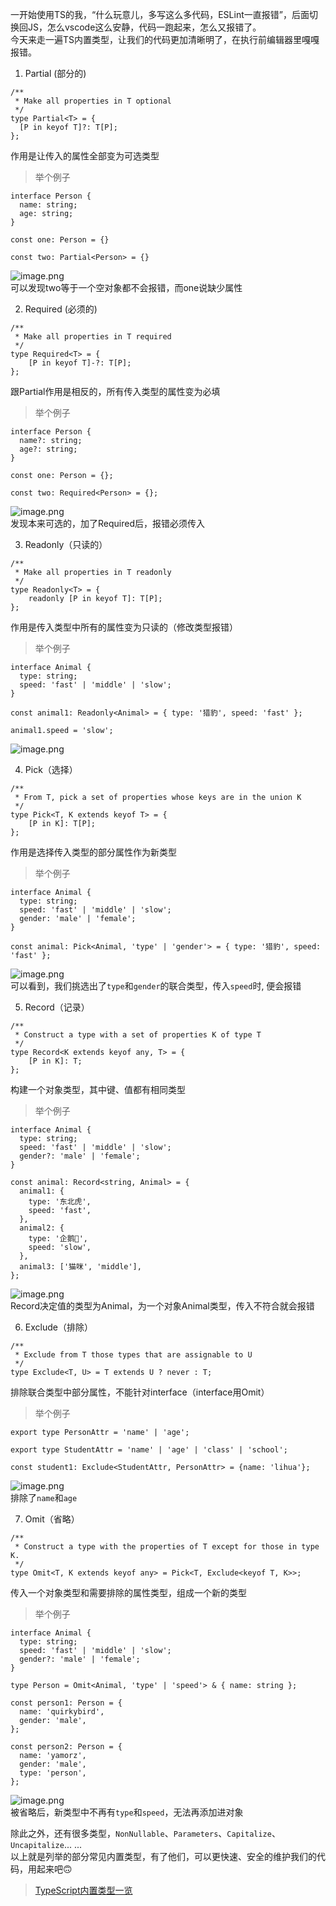 一开始使用TS的我，“什么玩意儿，多写这么多代码，ESLint一直报错”，后面切换回JS，怎么vscode这么安静，代码一跑起来，怎么又报错了。  <br />今天来走一遍TS内置类型，让我们的代码更加清晰明了，在执行前编辑器里嘎嘎报错。  

1. Partial (部分的)
```tsx
/**
 * Make all properties in T optional
 */
type Partial<T> = {
  [P in keyof T]?: T[P];
};
```
作用是让传入的属性全部变为可选类型
> 举个例子

```tsx
interface Person {
  name: string;
  age: string;
}

const one: Person = {}

const two: Partial<Person> = {}
```
![image.png](https://s2.loli.net/2024/07/31/ERjdP9Dy6U5bmZu.png)<br />可以发现two等于一个空对象都不会报错，而one说缺少属性

2. Required (必须的)
```tsx
/**
 * Make all properties in T required
 */
type Required<T> = {
    [P in keyof T]-?: T[P];
};
```
跟Partial作用是相反的，所有传入类型的属性变为必填
> 举个例子

```tsx
interface Person {
  name?: string;
  age?: string;
}

const one: Person = {};

const two: Required<Person> = {};

```
![image.png](https://s2.loli.net/2024/07/31/7dL9sqlTWafCBMK.png)<br />发现本来可选的，加了Required后，报错必须传入

3. Readonly（只读的）
```tsx
/**
 * Make all properties in T readonly
 */
type Readonly<T> = {
    readonly [P in keyof T]: T[P];
};
```
作用是传入类型中所有的属性变为只读的（修改类型报错）
> 举个例子

```tsx
interface Animal {
  type: string;
  speed: 'fast' | 'middle' | 'slow';
}

const animal1: Readonly<Animal> = { type: '猎豹', speed: 'fast' };

animal1.speed = 'slow';

```
![image.png](https://s2.loli.net/2024/07/31/7PDwirjQ3O6VqxE.png)

4. Pick（选择）
```tsx
/**
 * From T, pick a set of properties whose keys are in the union K
 */
type Pick<T, K extends keyof T> = {
    [P in K]: T[P];
};
```
作用是选择传入类型的部分属性作为新类型
>  举个例子

```tsx
interface Animal {
  type: string;
  speed: 'fast' | 'middle' | 'slow';
  gender: 'male' | 'female';
}

const animal: Pick<Animal, 'type' | 'gender'> = { type: '猎豹', speed: 'fast' };

```
![image.png](https://s2.loli.net/2024/07/31/si93DOMxrwAJS4k.png)<br />可以看到，我们挑选出了`type`和`gender`的联合类型，传入`speed`时, 便会报错

5. Record（记录）
```tsx
/**
 * Construct a type with a set of properties K of type T
 */
type Record<K extends keyof any, T> = {
    [P in K]: T;
};
```
构建一个对象类型，其中键、值都有相同类型
> 举个例子

```tsx
interface Animal {
  type: string;
  speed: 'fast' | 'middle' | 'slow';
  gender?: 'male' | 'female';
}

const animal: Record<string, Animal> = {
  animal1: {
    type: '东北虎',
    speed: 'fast',
  },
  animal2: {
    type: '企鹅🐧',
    speed: 'slow',
  },
  animal3: ['猫咪', 'middle'],
};

```
![image.png](https://s2.loli.net/2024/07/31/n1R3aIrmhVX8BZ9.png)<br />Record决定值的类型为Animal，为一个对象Animal类型，传入不符合就会报错

6. Exclude（排除）
```tsx
/**
 * Exclude from T those types that are assignable to U
 */
type Exclude<T, U> = T extends U ? never : T;
```
排除联合类型中部分属性，不能针对interface（interface用Omit）
> 举个例子

```tsx
export type PersonAttr = 'name' | 'age';

export type StudentAttr = 'name' | 'age' | 'class' | 'school';

const student1: Exclude<StudentAttr, PersonAttr> = {name: 'lihua'};
```
![image.png](https://s2.loli.net/2024/07/31/lidK9U8mLCXMZoR.png)<br />排除了`name`和`age`

7. Omit（省略）
```tsx
/**
 * Construct a type with the properties of T except for those in type K.
 */
type Omit<T, K extends keyof any> = Pick<T, Exclude<keyof T, K>>;
```
传入一个对象类型和需要排除的属性类型，组成一个新的类型
> 举个例子

```tsx
interface Animal {
  type: string;
  speed: 'fast' | 'middle' | 'slow';
  gender?: 'male' | 'female';
}

type Person = Omit<Animal, 'type' | 'speed'> & { name: string };

const person1: Person = {
  name: 'quirkybird',
  gender: 'male',
};

const person2: Person = {
  name: 'yamorz',
  gender: 'male',
  type: 'person',
};

```
![image.png](https://s2.loli.net/2024/07/31/MvwQ8icSUIsYEzu.png)<br />被省略后，新类型中不再有`type`和`speed`，无法再添加进对象

除此之外，还有很多类型，`NonNullable`、`Parameters`、`Capitalize`、`Uncapitalize`... ...<br />以上就是列举的部分常见内置类型，有了他们，可以更快速、安全的维护我们的代码，用起来吧🙃

> [TypeScript内置类型一览](https://segmentfault.com/a/1190000041101150)

